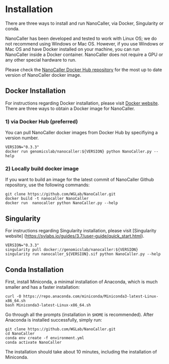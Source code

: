 # Installation
There are three ways to install and run NanoCaller, via Docker, Singularity or conda.

NanoCaller has been developed and tested to work with Linux OS; we do not recommend using Windows or Mac OS. However, if you use Windows or Mac OS and have Docker installed on your machine, you can run NanoCaller inside a Docker container. NanoCaller does not require a GPU or any other special hardware to run.

Please check the [NanoCaller Docker Hub repository](https://hub.docker.com/repository/docker/genomicslab/nanocaller) for the most up to date version of NanoCaller docker image.

## Docker Installation
For instructions regarding Docker installation, please visit [Docker website](https://docs.docker.com/get-docker). There are three ways to obtain a Docker image for NanoCaller.

### 1) via Docker Hub (preferred)
You can pull NanoCaller docker images from Docker Hub by specifiying a version number.  
```
VERSION="0.3.3"
docker run genomicslab/nanocaller:${VERSION} python NanoCaller.py --help
```

### 2) Locally build docker image
If you want to build an image for the latest commit of NanoCaller Github repository, use the following commands:

```
git clone https://github.com/WGLab/NanoCaller.git
docker build -t nanocaller NanoCaller
docker run  nanocaller python NanoCaller.py --help
```

## Singularity
For instructions regarding Singularity installation, please visit [Singularity website] (https://sylabs.io/guides/3.7/user-guide/quick_start.html).
```
VERSION="0.3.3"
singularity pull docker://genomicslab/nanocaller:${VERSION}
singularity run nanocaller_${VERSION}.sif python NanoCaller.py --help
```

## Conda Installation
First, install Miniconda, a minimal installation of Anaconda, which is much smaller and has a faster installation:

```
curl -O https://repo.anaconda.com/miniconda/Miniconda3-latest-Linux-x86_64.sh
bash Miniconda3-latest-Linux-x86_64.sh
```

Go through all the prompts (installation in `$HOME` is recommended). After Anaconda is installed successfully, simply run:

```
git clone https://github.com/WGLab/NanoCaller.git
cd NanoCaller
conda env create -f environment.yml
conda activate NanoCaller
```
The installation should take about 10 minutes, including the installation of Miniconda.
